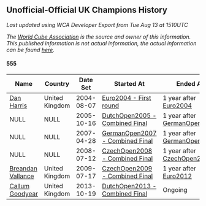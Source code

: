## Unofficial-Official UK Champions History

*Last updated using WCA Developer Export from Tue Aug 13 at 1510UTC*

*The [World Cube Association](https://www.worldcubeassociation.org) is the source and owner of this information. This published information is not actual information, the actual information can be found [here](https://www.worldcubeassociation.org/results).*

#### 555

|Name|Country|Date Set|Started At|Ended At|Days Held|  
|--|--|--|--|--|--|  
|[Dan Harris](https://www.worldcubeassociation.org/persons/2003HARR01)|United Kingdom|2004-08-07|[Euro2004 - First round](https://www.worldcubeassociation.org/competitions/Euro2004/results/all#e555_1)|1 year after [Euro2004](https://www.worldcubeassociation.org/competitions/Euro2004/results/all#e555_1)|365|  
|NULL|NULL|2005-10-16|[DutchOpen2005 - Combined Final](https://www.worldcubeassociation.org/competitions/DutchOpen2005/results/all#e555_c)|1 year after [GermanOpen2006](https://www.worldcubeassociation.org/competitions/GermanOpen2006/results/all#e555_c)|553|  
|NULL|NULL|2007-04-28|[GermanOpen2007 - Combined Final](https://www.worldcubeassociation.org/competitions/GermanOpen2007/results/all#e555_c)|1 year after [GermanOpen2007](https://www.worldcubeassociation.org/competitions/GermanOpen2007/results/all#e555_c)|366|  
|NULL|NULL|2008-07-12|[CzechOpen2008 - Combined Final](https://www.worldcubeassociation.org/competitions/CzechOpen2008/results/all#e555_c)|1 year after [CzechOpen2008](https://www.worldcubeassociation.org/competitions/CzechOpen2008/results/all#e555_c)|365|  
|[Breandan Vallance](https://www.worldcubeassociation.org/persons/2007VALL01)|United Kingdom|2009-07-17|[CzechOpen2009 - Combined Final](https://www.worldcubeassociation.org/competitions/CzechOpen2009/results/all#e555_c)|1 year after [Euro2012](https://www.worldcubeassociation.org/competitions/Euro2012/results/all#e555_f)|1548|  
|[Callum Goodyear](https://www.worldcubeassociation.org/persons/2012GOOD02)|United Kingdom|2013-10-19|[DutchOpen2013 - Combined Final](https://www.worldcubeassociation.org/competitions/DutchOpen2013/results/all#e555_c)|Ongoing|2123|  
